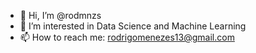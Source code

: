 - 👋 Hi, I’m @rodmnzs
- 👀 I’m interested in Data Science and Machine Learning
- 📫 How to reach me: rodrigomenezes13@gmail.com

<!---
rodmnzs/rodmnzs is a ✨ special ✨ repository because its `README.md` (this file) appears on your GitHub profile.
You can click the Preview link to take a look at your changes.
--->
